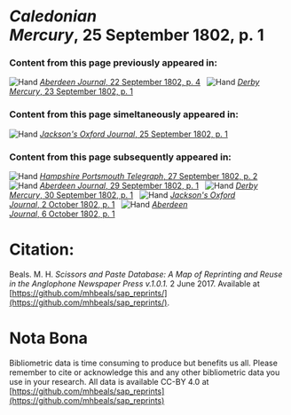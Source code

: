 # *Caledonian Mercury*, 25 September 1802, p. 1  
  
### Content from this page previously appeared in:  
![Hand](http://scissorsandpaste.net/wp-content/uploads/2017/06/smallhandpointer.png) [*Aberdeen Journal*, 22 September 1802, p. 4](https://mhbeals.github.io/sap_html/Aberdeen-Journal/Aberdeen-Journal-22-September-1802-p-4)  
![Hand](http://scissorsandpaste.net/wp-content/uploads/2017/06/smallhandpointer.png) [*Derby Mercury*, 23 September 1802, p. 1](https://mhbeals.github.io/sap_html/Derby-Mercury/Derby-Mercury-23-September-1802-p-1)  
  
### Content from this page simeltaneously appeared in:  
![Hand](http://scissorsandpaste.net/wp-content/uploads/2017/06/smallhandpointer.png) [*Jackson's Oxford Journal*, 25 September 1802, p. 1](https://mhbeals.github.io/sap_html/Jackson's-Oxford-Journal/Jackson's-Oxford-Journal-25-September-1802-p-1)  
  
### Content from this page subsequently appeared in:  
![Hand](http://scissorsandpaste.net/wp-content/uploads/2017/06/smallhandpointer.png) [*Hampshire Portsmouth Telegraph*, 27 September 1802, p. 2](https://mhbeals.github.io/sap_html/Hampshire-Portsmouth-Telegraph/Hampshire-Portsmouth-Telegraph-27-September-1802-p-2)  
![Hand](http://scissorsandpaste.net/wp-content/uploads/2017/06/smallhandpointer.png) [*Aberdeen Journal*, 29 September 1802, p. 1](https://mhbeals.github.io/sap_html/Aberdeen-Journal/Aberdeen-Journal-29-September-1802-p-1)  
![Hand](http://scissorsandpaste.net/wp-content/uploads/2017/06/smallhandpointer.png) [*Derby Mercury*, 30 September 1802, p. 1](https://mhbeals.github.io/sap_html/Derby-Mercury/Derby-Mercury-30-September-1802-p-1)  
![Hand](http://scissorsandpaste.net/wp-content/uploads/2017/06/smallhandpointer.png) [*Jackson's Oxford Journal*, 2 October 1802, p. 1](https://mhbeals.github.io/sap_html/Jackson's-Oxford-Journal/Jackson's-Oxford-Journal-2-October-1802-p-1)  
![Hand](http://scissorsandpaste.net/wp-content/uploads/2017/06/smallhandpointer.png) [*Aberdeen Journal*, 6 October 1802, p. 1](https://mhbeals.github.io/sap_html/Aberdeen-Journal/Aberdeen-Journal-6-October-1802-p-1)  


# Citation: 

Beals. M. H. *Scissors and Paste Database: A Map of Reprinting and Reuse in the Anglophone Newspaper Press v.1.0.1.* 2 June 2017. Available at [https://github.com/mhbeals/sap_reprints/](https://github.com/mhbeals/sap_reprints/). 

# Nota Bona

Bibliometric data is time consuming to produce but benefits us all. Please remember to cite or acknowledge this and any other bibliometric data you use in your research. All data is available CC-BY 4.0 at [https://github.com/mhbeals/sap_reprints](https://github.com/mhbeals/sap_reprints)